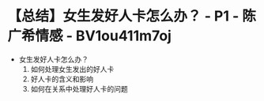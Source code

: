 # 【总结】女生发好人卡怎么办？ - P1 - 陈广希情感 - BV1ou411m7oj

-   女生发好人卡怎么办？
    1.  如何处理女生发出的好人卡
    2.  好人卡的含义和影响
    3.  如何在关系中处理好人卡的问题